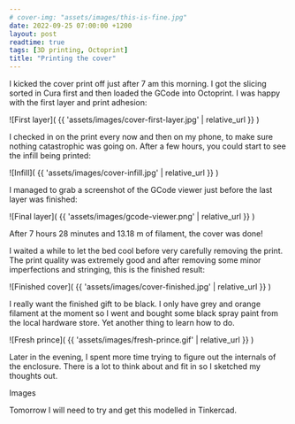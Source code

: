```yaml
---
# cover-img: "assets/images/this-is-fine.jpg"
date: 2022-09-25 07:00:00 +1200
layout: post
readtime: true
tags: [3D printing, Octoprint]
title: "Printing the cover"
---
```


​I kicked the cover print off just after 7 am this morning. I got the slicing sorted in Cura first and then loaded the GCode into Octoprint. I was happy with the first layer and print adhesion:

![First layer]( {{ 'assets/images/cover-first-layer.jpg' | relative_url }} )

I checked in on the print every now and then on my phone, to make sure nothing catastrophic was going on. After a few hours, you could start to see the infill being printed:

![Infill]( {{ 'assets/images/cover-infill.jpg' | relative_url }} )

I managed to grab a screenshot of the GCode viewer just before the last layer was finished:

![Final layer]( {{ 'assets/images/gcode-viewer.png' | relative_url }} )

After 7 hours 28 minutes and 13.18 m of filament, the cover was done!

I waited a while to let the bed cool before very carefully removing the print. The print quality was extremely good and after removing some minor imperfections and stringing, this is the finished result:

![Finished cover]( {{ 'assets/images/cover-finished.jpg' | relative_url }} )

I really want the finished gift to be black. I only have grey and orange filament at the moment so I went and bought some black spray paint from the local hardware store. Yet another thing to learn how to do.

![Fresh prince]( {{ 'assets/images/fresh-prince.gif' | relative_url }} )

Later in the evening, I spent more time trying to figure out the internals of the enclosure. There is a lot to think about and fit in so I sketched my thoughts out.

Images

Tomorrow I will need to try and get this modelled in Tinkercad.
